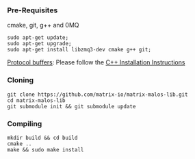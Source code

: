 ### Pre-Requisites
cmake, git, g++  and 0MQ

```
sudo apt-get update;
sudo apt-get upgrade;
sudo apt-get install libzmq3-dev cmake g++ git;
```

[Protocol buffers](https://developers.google.com/protocol-buffers/docs/proto3): Please follow the [C++ Installation Instructions](https://github.com/google/protobuf/blob/master/src/README.md)

### Cloning
```
git clone https://github.com/matrix-io/matrix-malos-lib.git
cd matrix-malos-lib
git submodule init && git submodule update
```

### Compiling
```
mkdir build && cd build
cmake .. 
make && sudo make install

```

